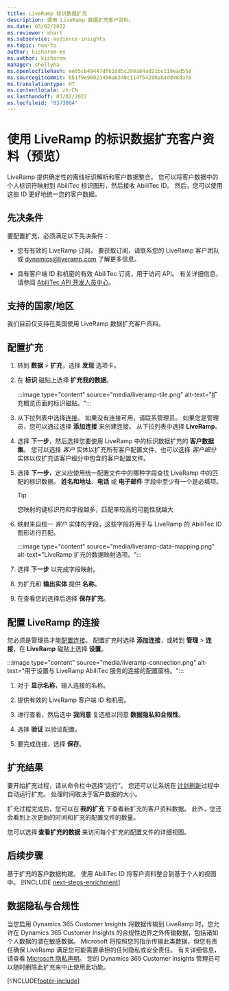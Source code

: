 ```yaml
---
title: LiveRamp 标识数据扩充
description: 使用 LiveRamp 数据扩充客户资料。
ms.date: 03/02/2022
ms.reviewer: mhart
ms.subservice: audience-insights
ms.topic: how-to
author: kishorem-ms
ms.author: kishorem
manager: shellyha
ms.openlocfilehash: ee65cb49447df61dd5c298a84ad21bc119ead558
ms.sourcegitcommit: bb1f9e96023490ab340c114f54200ab4dd48da78
ms.translationtype: HT
ms.contentlocale: zh-CN
ms.lasthandoff: 03/02/2022
ms.locfileid: "8373004"
---
```

# <a name="enrich-customer-profiles-with-identity-data-from-liveramp-preview"></a>使用 LiveRamp 的标识数据扩充客户资料（预览） 

LiveRamp 提供确定性的离线标识解析和客户数据整合。 您可以将客户数据中的个人标识符映射到 AbiliTec 标识图形，然后接收 AbiliTec ID。 然后，您可以使用这些 ID 更好地统一您的客户数据。 

## <a name="prerequisites"></a>先决条件 

要配置扩充，必须满足以下先决条件： 

- 您有有效的 LiveRamp 订阅。 要获取订阅，请联系您的 LiveRamp 客户团队或 [dynamics@liveramp.com](mailto:dynamics@liveramp.com) 了解更多信息。   

- 具有客户端 ID 和机密的有效 AbiliTec 订阅，用于访问 API。 有关详细信息，请参阅 [AbiliTec API 开发人员中心](https://developers.liveramp.com/abilitec-api/)。 

## <a name="supported-countriesregions"></a>支持的国家/地区 

我们目前仅支持在美国使用 LiveRamp 数据扩充客户资料。 

## <a name="configure-the-enrichment"></a>配置扩充 

1. 转到 **数据** > **扩充**，选择 **发现** 选项卡。 

1. 在 **标识** 磁贴上选择 **扩充我的数据**。 

   :::image type="content" source="media/liveramp-tile.png" alt-text="扩充概览页面的标识磁贴。":::

1. 从下拉列表中选择[连接](connections.md)。 如果没有连接可用，请联系管理员。 如果您是管理员，您可以通过选择 **添加连接** 来创建连接。 从下拉列表中选择 **LiveRamp**。 

1. 选择 **下一步**，然后选择您要使用 LiveRamp 中的标识数据扩充的 **客户数据集**。 您可以选择 *客户* 实体以扩充所有客户配置文件，也可以选择 *客户细分* 实体以仅扩充该客户细分中包含的客户配置文件。 

1. 选择 **下一步**，定义应使用统一配置文件中的哪种字段查找 LiveRamp 中的匹配的标识数据。 **姓名和地址**、**电话** 或 **电子邮件** 字段中至少有一个是必填项。 

   > [!TIP]
   > 您映射的键标识符和字段越多，匹配率较高的可能性就越大 

1. 映射来自统一 *客户* 实体的字段，这些字段将用于与 LiveRamp 的 AbiliTec ID 图形进行匹配。 

   :::image type="content" source="media/liveramp-data-mapping.png" alt-text="LiveRamp 扩充的数据映射选项。":::

1. 选择 **下一步** 以完成字段映射。 

1. 为扩充和 **输出实体** 提供 **名称**。 

1. 在查看您的选择后选择 **保存扩充**。 

## <a name="configure-the-connection-for-liveramp"></a>配置 LiveRamp 的连接 

您必须是管理员才能[配置连接](connections.md)。 配置扩充时选择 **添加连接**，或转到 **管理** > **连接**，在 **LiveRamp** 磁贴上选择 **设置**。 

:::image type="content" source="media/liveramp-connection.png" alt-text="用于设置与 LiveRamp AbiliTec 服务的连接的配置窗格。":::

1. 对于 **显示名称**，输入连接的名称。 

1. 提供有效的 LiveRamp 客户端 ID 和机密。 

1. 进行查看，然后选中 **我同意** 复选框以同意 **数据隐私和合规性**。 

1. 选择 **验证** 以验证配置。 

1. 要完成连接，选择 **保存**。 

## <a name="enrichment-results"></a>扩充结果 

要开始扩充过程，请从命令栏中选择“运行”。 您还可以让系统在 [计划刷新](system.md#schedule-tab)过程中自动运行扩充。 处理时间取决于客户数据的大小。 

扩充过程完成后，您可以在 **我的扩充** 下查看新扩充的客户资料数据。 此外，您还会看到上次更新的时间和扩充的配置文件的数量。 

您可以选择 **查看扩充的数据** 来访问每个扩充的配置文件的详细视图。 

## <a name="next-steps"></a>后续步骤

基于扩充的客户数据构建。 使用 AbiliTec ID 将客户资料整合到基于个人的视图中。 
[!INCLUDE [next-steps-enrichment](../includes/next-steps-enrichment.md)]

## <a name="data-privacy-and-compliance"></a>数据隐私与合规性 

当您启用 Dynamics 365 Customer Insights 将数据传输到 LiveRamp 时，您允许在 Dynamics 365 Customer Insights 的合规性边界之外传输数据，包括诸如个人数据的潜在敏感数据。 Microsoft 将按照您的指示传输此类数据，但您有责任确保 LiveRamp 满足您可能需要承担的任何隐私或安全责任。 有关详细信息，请查看 [Microsoft 隐私声明](https://go.microsoft.com/fwlink/?linkid=396732)。 您的 Dynamics 365 Customer Insights 管理员可以随时删除此扩充来中止使用此功能。 


[!INCLUDE[footer-include](../includes/footer-banner.md)]
